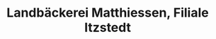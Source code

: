 ---
title: "Landbäckerei Matthiessen, Filiale Itzstedt"
url: /itzstedt/landbaeckerei-matthiessen-filiale-itzstedt/
shop: Bäckerei
---